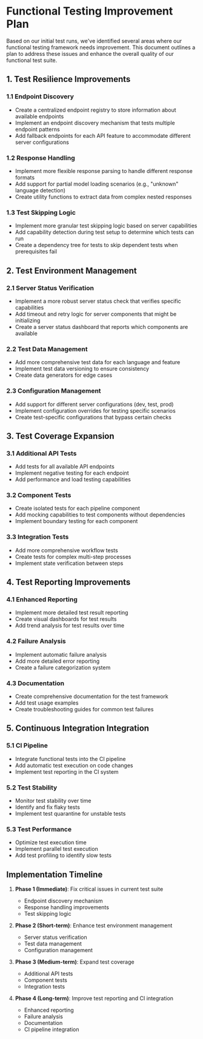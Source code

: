 # Functional Testing Improvement Plan

Based on our initial test runs, we've identified several areas where our functional testing framework needs improvement. This document outlines a plan to address these issues and enhance the overall quality of our functional test suite.

## 1. Test Resilience Improvements

### 1.1 Endpoint Discovery
- Create a centralized endpoint registry to store information about available endpoints
- Implement an endpoint discovery mechanism that tests multiple endpoint patterns
- Add fallback endpoints for each API feature to accommodate different server configurations

### 1.2 Response Handling
- Implement more flexible response parsing to handle different response formats
- Add support for partial model loading scenarios (e.g., "unknown" language detection)
- Create utility functions to extract data from complex nested responses

### 1.3 Test Skipping Logic
- Implement more granular test skipping logic based on server capabilities
- Add capability detection during test setup to determine which tests can run
- Create a dependency tree for tests to skip dependent tests when prerequisites fail

## 2. Test Environment Management

### 2.1 Server Status Verification
- Implement a more robust server status check that verifies specific capabilities
- Add timeout and retry logic for server components that might be initializing
- Create a server status dashboard that reports which components are available

### 2.2 Test Data Management
- Add more comprehensive test data for each language and feature
- Implement test data versioning to ensure consistency
- Create data generators for edge cases

### 2.3 Configuration Management
- Add support for different server configurations (dev, test, prod)
- Implement configuration overrides for testing specific scenarios
- Create test-specific configurations that bypass certain checks

## 3. Test Coverage Expansion

### 3.1 Additional API Tests
- Add tests for all available API endpoints
- Implement negative testing for each endpoint
- Add performance and load testing capabilities

### 3.2 Component Tests
- Create isolated tests for each pipeline component
- Add mocking capabilities to test components without dependencies
- Implement boundary testing for each component

### 3.3 Integration Tests
- Add more comprehensive workflow tests
- Create tests for complex multi-step processes
- Implement state verification between steps

## 4. Test Reporting Improvements

### 4.1 Enhanced Reporting
- Implement more detailed test result reporting
- Create visual dashboards for test results
- Add trend analysis for test results over time

### 4.2 Failure Analysis
- Implement automatic failure analysis
- Add more detailed error reporting
- Create a failure categorization system

### 4.3 Documentation
- Create comprehensive documentation for the test framework
- Add test usage examples
- Create troubleshooting guides for common test failures

## 5. Continuous Integration Integration

### 5.1 CI Pipeline
- Integrate functional tests into the CI pipeline
- Add automatic test execution on code changes
- Implement test reporting in the CI system

### 5.2 Test Stability
- Monitor test stability over time
- Identify and fix flaky tests
- Implement test quarantine for unstable tests

### 5.3 Test Performance
- Optimize test execution time
- Implement parallel test execution
- Add test profiling to identify slow tests

## Implementation Timeline

1. **Phase 1 (Immediate)**: Fix critical issues in current test suite
   - Endpoint discovery mechanism
   - Response handling improvements
   - Test skipping logic

2. **Phase 2 (Short-term)**: Enhance test environment management
   - Server status verification
   - Test data management
   - Configuration management

3. **Phase 3 (Medium-term)**: Expand test coverage
   - Additional API tests
   - Component tests
   - Integration tests

4. **Phase 4 (Long-term)**: Improve test reporting and CI integration
   - Enhanced reporting
   - Failure analysis
   - Documentation
   - CI pipeline integration